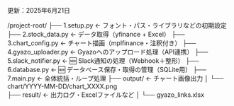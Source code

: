 更新：2025年6月21日 

/project-root/
├── 1.setup.py                ← フォント・パス・ライブラリなどの初期設定
├── 2.stock_data.py           ← データ取得（yfinance + Excel）
├── 3.chart_config.py         ← チャート描画（mplfinance・注釈付き）
├── 4.gyazo_uploader.py       ← Gyazoへのアップロード処理（API連携）
├── 5.slack_notifier.py       ← 🆕 Slack通知の処理（Webhook＋整形）
├── 6.database.py           ← 🆕 データベース保存・取得の管理（SQLite用）
├── 7.main.py                 ← 全体統括・ループ処理
├── output/                 ← チャート画像出力
│   └── chart/YYYY-MM-DD/chart_XXXX.png     
├── result/                 ← 出力ログ・Excelファイルなど
│   └── gyazo_links.xlsx 